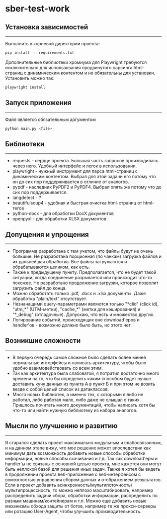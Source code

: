 # sber-test-work

## Установка зависимостей

---

Выполнить в корневой директории проекта:
```bash
pip install -r requirements.txt
```

Дополнительные библиотеки хромиума для Playwright требуются исключительно для использования продвинутого парсинга html-страниц с динамическим контентом и не обязательны для установки. Установить можно так:
```bash
playwright install
```

## Запуск приложения

---

Файл является обязательным аргументом
```bash
python main.py <file>
```

## Библиотеки

---

- requests - сердце проекта. Большая часть запросов производилась через него. Удобный интерфейс и легок в использовании.
- playwright - нужный инструмент для парса html-страниц с динамическим контентом. Выбрал для этой задачи его потому что он до сих пор поддерживается в отличие от аналогов.
- pypdf - наследник PyPDF2 и PyPDF4. Выбрал опять же потому что до сих пор поддерживается.
- langdetect - ?
- beautifulsoup4 - удобная и быстрая очистка html-страниц от html-тегов
- python-docx - для обработки DocX документов
- openpyxl - для обработки XLSX документов

## Допущения и упрощения

---

- Программа разработана с тем учетом, что файлы будут не очень большие. Не разработана порционная (по чанкам) загрузка файлов и их дальнейшая обработка. Все файлы загружаются и обрабатываются целиком, как есть.
- Также к предыдущему пункту. Предполагается, что не будет такой ситуации, когда соединение разрывается или происходит что-то похожее. Не разработано продолжение загрузки, которое позволит загрузить файл до конца.
- Можно обработать только .pdf, .docx и .xlsx документы. Даже обработка "plain/text" отсутствует.
- Незначащими query-параметрами являются только "\*clid" (click id), "utm_\*" (UTM-метки), "cache_\*" (метки для кэширования) и "*_debug" (отладочные). Допускаю, что есть и множество других.
- Логирование событий, происходящих вне download'еров и handler'ов - возможно должно было быть, но этого нет.

## Возникшие сложности

---

- В первую очередь самое сложное было сделать более менее нормальные интерфейсы и написать архитектуру, чтобы было удобно взаимодействовать со всем этим.
- Так как архитектура была слабоватой, я потратил достаточно много времени на то, что бы определить каким способом будет лучше доставить кучу данных из пункта А в пункт Б и при этом не возить везде с собой целый список из датаклассов.
- Много новых библиотек, а именно тех, с которыми я либо не работал, либо работал мало, либо даже не слышал о таких. Пришлось почитать много документаций, чтобы написать хотя бы что-то или найти нужную библиотеку из набора аналогов.

## Мысли по улучшению и развитию

---

Я старался сделать проект максимально модульным и слабосвязанным, и на данном этапе вижу, что мое решение может впоследствии как минимум дать возможность добавить новые способы обработки информации, новые способы скачивания и т.д.
Так как download'еры и handler'ы не связаны с основной целью проекта, мне кажется они могут быть неплохой базой для решения иных задач.
Также я хотел бы видеть в продолжении проекта веб-приложение с веб-интерфейсом с воможностью управления сбором данных и отображением результатов.
Если в проект добавить асинхронность/мультипоточность/мультипроцессность, то можно неплохо масштабировать, например распределить задачи сбора, обработки информации, распределить по разным машинам/контейнерам и т.п.
Можно еще добавить новые механизмы обхода защиты от ботов, например те же прокси-серверы или ротацию User-Agent, чтобы улучшить производительность.
